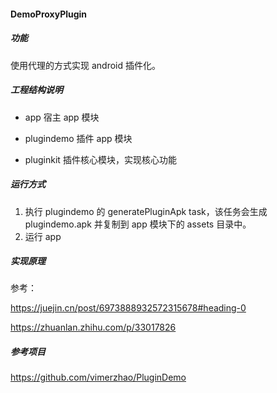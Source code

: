 #### DemoProxyPlugin

##### 功能

使用代理的方式实现 android 插件化。

##### 工程结构说明

- app
  宿主 app 模块

- plugindemo
  插件 app 模块

- pluginkit
  插件核心模块，实现核心功能

##### 运行方式

1. 执行 plugindemo 的 generatePluginApk task，该任务会生成 plugindemo.apk 并复制到 app 模块下的
   assets 目录中。
2. 运行 app

##### 实现原理

参考：

https://juejin.cn/post/6973888932572315678#heading-0

https://zhuanlan.zhihu.com/p/33017826

##### 参考项目

https://github.com/vimerzhao/PluginDemo

